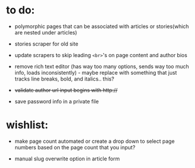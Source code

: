 to do:
====================


- polymorphic pages that can be associated with articles or stories(which are nested under articles)

- stories scraper for old site

- update scrapers to skip leading `<br>`'s on page content and author bios

- remove rich text editor (has way too many options, sends way too much info, loads inconsistently) - maybe replace with something that just tracks line breaks, bold, and italics.. this?

- ~~validate author url input begins with http://~~

- save password info in a private file

wishlist:
====================


- make page count automated or create a drop down to select page numbers based on the page count that you input?

- manual slug overwrite option in article form